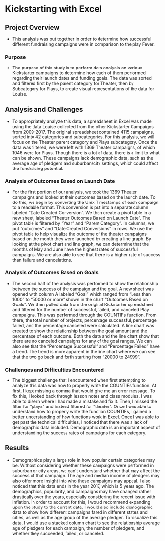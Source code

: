 # Kickstarting with Excel

## Project Overview
- This analysis was put together in order to determine how successful different fundraising campaigns were in comparison to the play Fever. 

### Purpose
- The purpose of this study is to perform data analysis on various Kickstarter campaigns to determine how each of them performed regarding their launch dates and funding goals. The data was sorted and filtered first by the parent category for Theater, then by Subcategory for Plays, to create visual representations of the data for Louise.

## Analysis and Challenges
- To appropriately analyze this data, a spreadsheet in Excel was made using the data Louise collected from the other Kickstarter Campaigns from 2009-2017. The original spreadsheet contained 4115 campaigns, sorted into 42 categories and subcategories. For this analysis, we will focus on the Theater parent category and Plays subcategory. Once the data was filtered, we were left with 1369 Theater campaigns, of which 1046 were for Plays. Though there is a lot of data, there is a limit to what can be shown. These campaigns lack demographic data, such as the average age of pledgers and suburban/city settings, which could affect the fundraising potential. 

### Analysis of Outcomes Based on Launch Date
- For the first portion of our analysis, we took the 1369 Theater campaigns and looked at their outcomes based on the launch date. To do this, we begin by converting the Unix Timestamps of each campaign to a readable format. This conversion is put into a separate column labeled “Date Created Conversion”. We then create a pivot table in a new sheet, labeled “Theater Outcomes Based on Launch Date”. The pivot table is filtered by “Year” and “Parent Category”. In columns, we put “outcomes” and “Date Created Conversions” in rows. We use the pivot table to help visualize the outcome of the theater campaigns based on the month they were launched by creating a line graph. By looking at the pivot chart and line graph, we can determine that the months of May and June have the highest rates of successful campaigns. We are also able to see that there is a higher rate of success than failure and cancelations. 

### Analysis of Outcomes Based on Goals
- The second half of the analysis was performed to show the relationship between the success of the campaign and the goal. A new sheet was opened with column A labeled “Goal” which ranged from “Less than 1000” to “50000 or more” shown in the chart “Outcomes Based on Goals”. We then pulled data from the original Kickstarter spreadsheet and filtered for the number of successful, failed, and canceled Play campaigns. This was performed through the COUNTIFs function. From there, the total number of projects, percentage successful, percentage failed, and the percentage canceled were calculated. A line chart was created to show the relationship between the goal amount and the percentage of each outcome. Both the data and the line chart show that there are no canceled campaigns for any of the goal ranges. We can also see that the “Percentage Successful” and “Percentage Failed” have a trend. The trend is more apparent in the line chart where we can see that the two go back and forth starting from “20000 to 24999”.

### Challenges and Difficulties Encountered
- The biggest challenge that I encountered when first attempting to analyze this data was how to properly write the COUNTIFs function. At first, I kept missing a comma that would give me an error message. To fix this, I looked back through lesson notes and class modules. I was able to disern where I had made a mistake and fix it. Then, I missed the filter for "plays" and instead filtered for "theater".  Once I was able to understand how to properly write the function COUNTIFs, I gained a better understanding of how functions work in Excel. Once I was able to get past the technical difficulties, I noticed that there was a lack of demographic data included. Demographic data is an important aspect of understanding the success rates of campaigns for each category. 

## Results
- Demographics play a large role in how popular certain categories may be. Without considering whether these campaigns were performed in suburban or city areas, we can’t understand whether that may affect the success of that campaign. The age and median income of pledgers may also offer more insight into who these campaigns may appeal. I also noticed that this data ends in the year 2017, which is 5 years ago. The demographics, popularity, and campaigns may have changed rather drastically over the years, especially considering the recent issue with inflation. In order to account for this, I would recommend expanding upon the study to the current date. I would also include demographic data to show how different campaigns fared in different states and cities, as well as the age group of the average pledger. To visualize this data, I would use a stacked column chart to see the relationship average age of pledgers for each campaign, the number of pledgers, and whether they succeeded, failed, or canceled. 
